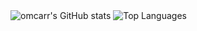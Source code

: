 
  <img src="https://github-readme-stats.vercel.app/api?username=omcarr&theme=gotham&show_icons=true" alt="omcarr's GitHub stats"/>
  <img src="https://github-readme-stats.vercel.app/api/top-langs/?username=omcarr&theme=gotham" alt="Top Languages"/>
